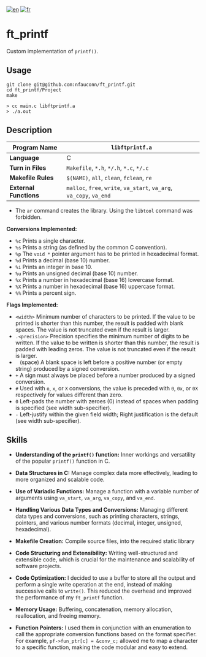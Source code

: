 [![en](https://img.shields.io/badge/lang-en-pink.svg)](https://github.com/nfauconn/ft_printf/blob/master/README.md)
[![fr](https://img.shields.io/badge/lang-fr-purple.svg)](https://github.com/nfauconn/ft_printf/blob/master/README.fr.md)

# ft_printf


Custom implementation of `printf()`.

## Usage

```shell
git clone git@github.com:nfauconn/ft_printf.git
cd ft_printf/Project
make
```

``` shell
> cc main.c libftprintf.a
> ./a.out
```

## Description

**Program Name** | `libftprintf.a`
| -- | -- |
**Language** | C
**Turn in Files** | `Makefile`, `*.h`, `*/.h`, `*.c`, `*/.c`
**Makefile Rules** | `$(NAME)`, `all`, `clean`, `fclean`, `re`
**External Functions** | `malloc`, `free`, `write`, `va_start`, `va_arg`, `va_copy`, `va_end`

- The `ar` command creates the library. Using the `libtool` command was forbidden.

**Conversions Implemented:**

- `%c` Prints a single character.
- `%s` Prints a string (as defined by the common C convention).
- `%p` The `void *` pointer argument has to be printed in hexadecimal format.
- `%d` Prints a decimal (base 10) number.
- `%i` Prints an integer in base 10.
- `%u` Prints an unsigned decimal (base 10) number.
- `%x` Prints a number in hexadecimal (base 16) lowercase format.
- `%X` Prints a number in hexadecimal (base 16) uppercase format.
- `%%` Prints a percent sign.

**Flags Implemented:**
- `<width>` Minimum number of characters to be printed. If the value to be printed is shorter than this number, the result is padded with blank spaces. The value is not truncated even if the result is larger.
- `.<precision>` Precision specifies the minimum number of digits to be written. If the value to be written is shorter than this number, the result is padded with leading zeros. The value is not truncated even if the result is larger.
- ` ` (space) A blank space is left before a positive number (or empty string) produced by a signed conversion.
- `+` A sign must always be placed before a number produced by a signed conversion.
- `#` Used with `o`, `x`, or `X` conversions, the value is preceded with `0`, `0x`, or `0X` respectively for values different than zero.
- `0` Left-pads the number with zeroes (0) instead of spaces when padding is specified (see width sub-specifier).
- `-` Left-justify within the given field width; Right justification is the default (see width sub-specifier).


## Skills

- **Understanding of the `printf()` function:** Inner workings and versatility of the popular `printf()` function in C.

- **Data Structures in C:** Manage complex data more effectively, leading to more organized and scalable code.

- **Use of Variadic Functions:** Manage a function with a variable number of arguments using `va_start`, `va_arg`, `va_copy`, and `va_end`.

- **Handling Various Data Types and Conversions:** Managing different data types and conversions, such as printing characters, strings, pointers, and various number formats (decimal, integer, unsigned, hexadecimal).

- **Makefile Creation:** Compile source files, into the required static library

- **Code Structuring and Extensibility:** Writing well-structured and extensible code, which is crucial for the maintenance and scalability of software projects.

- **Code Optimization:** I decided to use a buffer to store all the output and perform a single write operation at the end, instead of making successive calls to `write()`. This reduced the overhead and improved the performance of my `ft_printf` function.

- **Memory Usage:** Buffering, concatenation, memory allocation, reallocation, and freeing memory. 

- **Function Pointers:** I used them in conjunction with an enumeration to call the appropriate conversion functions based on the format specifier. For example, `pf->fun_ptr[c] = &conv_c;` allowed me to map a character to a specific function, making the code modular and easy to extend.
